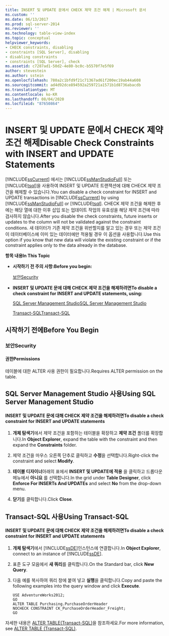 ```yaml
---
title: INSERT 및 UPDATE 문에서 CHECK 제약 조건 해제 | Microsoft 문서
ms.custom: ''
ms.date: 06/13/2017
ms.prod: sql-server-2014
ms.reviewer: ''
ms.technology: table-view-index
ms.topic: conceptual
helpviewer_keywords:
- CHECK constraints, disabling
- constraints [SQL Server], disabling
- disabling constraints
- constraints [SQL Server], check
ms.assetid: c7287ad1-50d2-4e80-bc0c-b5570f7e5f69
author: stevestein
ms.author: sstein
ms.openlocfilehash: 780a2c1bfd9f21c71367ad61f200ec19ab44a608
ms.sourcegitcommit: ad4d92dce894592a259721a1571b1d8736abacdb
ms.translationtype: MT
ms.contentlocale: ko-KR
ms.lasthandoff: 08/04/2020
ms.locfileid: "87650864"
---
```

# <a name="disable-check-constraints-with-insert-and-update-statements"></a><span data-ttu-id="34096-102">INSERT 및 UPDATE 문에서 CHECK 제약 조건 해제</span><span class="sxs-lookup"><span data-stu-id="34096-102">Disable Check Constraints with INSERT and UPDATE Statements</span></span>
  <span data-ttu-id="34096-103">[!INCLUDE[ssCurrent](../../includes/sscurrent-md.md)] 에서는 [!INCLUDE[ssManStudioFull](../../includes/ssmanstudiofull-md.md)] 또는 [!INCLUDE[tsql](../../includes/tsql-md.md)]을 사용하여 INSERT 및 UPDATE 트랜잭션에 대해 CHECK 제약 조건을 해제할 수 있습니다.</span><span class="sxs-lookup"><span data-stu-id="34096-103">You can disable a check constraint for INSERT and UPDATE transactions in [!INCLUDE[ssCurrent](../../includes/sscurrent-md.md)] by using [!INCLUDE[ssManStudioFull](../../includes/ssmanstudiofull-md.md)] or [!INCLUDE[tsql](../../includes/tsql-md.md)].</span></span> <span data-ttu-id="34096-104">CHECK 제약 조건을 해제한 후에는 해당 열에 대한 이후 삽입 또는 업데이트 작업의 유효성을 해당 제약 조건에 따라 검사하지 않습니다.</span><span class="sxs-lookup"><span data-stu-id="34096-104">After you disable the check constraints, future inserts or updates to the column will not be validated against the constraint conditions.</span></span> <span data-ttu-id="34096-105">새 데이터가 기존 제약 조건을 위반할지를 알고 있는 경우 또는 제약 조건이 데이터베이스에 이미 있는 데이터에만 적용될 경우 이 옵션을 사용합니다.</span><span class="sxs-lookup"><span data-stu-id="34096-105">Use this option if you know that new data will violate the existing constraint or if the constraint applies only to the data already in the database.</span></span>  
  
 <span data-ttu-id="34096-106">**항목 내용**</span><span class="sxs-lookup"><span data-stu-id="34096-106">**In This Topic**</span></span>  
  
-   <span data-ttu-id="34096-107">**시작하기 전 주의 사항:**</span><span class="sxs-lookup"><span data-stu-id="34096-107">**Before you begin:**</span></span>  
  
     [<span data-ttu-id="34096-108">보안</span><span class="sxs-lookup"><span data-stu-id="34096-108">Security</span></span>](#Security)  
  
-   <span data-ttu-id="34096-109">**INSERT 및 UPDATE 문에 대해 CHECK 제약 조건을 해제하려면**</span><span class="sxs-lookup"><span data-stu-id="34096-109">**To disable a check constraint for INSERT and UPDATE statements, using:**</span></span>  
  
     [<span data-ttu-id="34096-110">SQL Server Management Studio</span><span class="sxs-lookup"><span data-stu-id="34096-110">SQL Server Management Studio</span></span>](#SSMSProcedure)  
  
     [<span data-ttu-id="34096-111">Transact-SQL</span><span class="sxs-lookup"><span data-stu-id="34096-111">Transact-SQL</span></span>](#TsqlProcedure)  
  
##  <a name="before-you-begin"></a><a name="BeforeYouBegin"></a> <span data-ttu-id="34096-112">시작하기 전에</span><span class="sxs-lookup"><span data-stu-id="34096-112">Before You Begin</span></span>  
  
###  <a name="security"></a><a name="Security"></a> <span data-ttu-id="34096-113">보안</span><span class="sxs-lookup"><span data-stu-id="34096-113">Security</span></span>  
  
####  <a name="permissions"></a><a name="Permissions"></a> <span data-ttu-id="34096-114">권한</span><span class="sxs-lookup"><span data-stu-id="34096-114">Permissions</span></span>  
 <span data-ttu-id="34096-115">테이블에 대한 ALTER 사용 권한이 필요합니다.</span><span class="sxs-lookup"><span data-stu-id="34096-115">Requires ALTER permission on the table.</span></span>  
  
##  <a name="using-sql-server-management-studio"></a><a name="SSMSProcedure"></a> <span data-ttu-id="34096-116">SQL Server Management Studio 사용</span><span class="sxs-lookup"><span data-stu-id="34096-116">Using SQL Server Management Studio</span></span>  
  
#### <a name="to-disable-a-check-constraint-for-insert-and-update-statements"></a><span data-ttu-id="34096-117">INSERT 및 UPDATE 문에 대해 CHECK 제약 조건을 해제하려면</span><span class="sxs-lookup"><span data-stu-id="34096-117">To disable a check constraint for INSERT and UPDATE statements</span></span>  
  
1.  <span data-ttu-id="34096-118">**개체 탐색기**에서 제약 조건을 포함하는 테이블을 확장하고 **제약 조건** 폴더를 확장합니다.</span><span class="sxs-lookup"><span data-stu-id="34096-118">In **Object Explorer**, expand the table with the constraint and then expand the **Constraints** folder.</span></span>  
  
2.  <span data-ttu-id="34096-119">제약 조건을 마우스 오른쪽 단추로 클릭하고 **수정**을 선택합니다.</span><span class="sxs-lookup"><span data-stu-id="34096-119">Right-click the constraint and select **Modify**.</span></span>  
  
3.  <span data-ttu-id="34096-120">**테이블 디자이너**아래의 표에서 **INSERT 및 UPDATE에 적용** 을 클릭하고 드롭다운 메뉴에서 **아니요** 를 선택합니다.</span><span class="sxs-lookup"><span data-stu-id="34096-120">In the grid under **Table Designer**, click **Enforce For INSERTs And UPDATEs** and select **No** from the drop-down menu.</span></span>  
  
4.  <span data-ttu-id="34096-121">**닫기**를 클릭합니다.</span><span class="sxs-lookup"><span data-stu-id="34096-121">Click **Close**.</span></span>  
  
##  <a name="using-transact-sql"></a><a name="TsqlProcedure"></a> <span data-ttu-id="34096-122">Transact-SQL 사용</span><span class="sxs-lookup"><span data-stu-id="34096-122">Using Transact-SQL</span></span>  
  
#### <a name="to-disable-a-check-constraint-for-insert-and-update-statements"></a><span data-ttu-id="34096-123">INSERT 및 UPDATE 문에 대해 CHECK 제약 조건을 해제하려면</span><span class="sxs-lookup"><span data-stu-id="34096-123">To disable a check constraint for INSERT and UPDATE statements</span></span>  
  
1.  <span data-ttu-id="34096-124">**개체 탐색기**에서 [!INCLUDE[ssDE](../../includes/ssde-md.md)]인스턴스에 연결합니다.</span><span class="sxs-lookup"><span data-stu-id="34096-124">In **Object Explorer**, connect to an instance of [!INCLUDE[ssDE](../../includes/ssde-md.md)].</span></span>  
  
2.  <span data-ttu-id="34096-125">표준 도구 모음에서 **새 쿼리**를 클릭합니다.</span><span class="sxs-lookup"><span data-stu-id="34096-125">On the Standard bar, click **New Query**.</span></span>  
  
3.  <span data-ttu-id="34096-126">다음 예를 복사하여 쿼리 창에 붙여 넣고 **실행**을 클릭합니다.</span><span class="sxs-lookup"><span data-stu-id="34096-126">Copy and paste the following examples into the query window and click **Execute**.</span></span>  
  
    ```  
    USE AdventureWorks2012;  
    GO  
    ALTER TABLE Purchasing.PurchaseOrderHeader  
    NOCHECK CONSTRAINT CK_PurchaseOrderHeader_Freight;   
    GO  
    ```  
  
 <span data-ttu-id="34096-127">자세한 내용은 [ALTER TABLE&#40;Transact-SQL&#41;](/sql/t-sql/statements/alter-table-transact-sql)을 참조하세요.</span><span class="sxs-lookup"><span data-stu-id="34096-127">For more information, see [ALTER TABLE &#40;Transact-SQL&#41;](/sql/t-sql/statements/alter-table-transact-sql).</span></span>  
  
###  <a name="TsqlExample"></a>  
